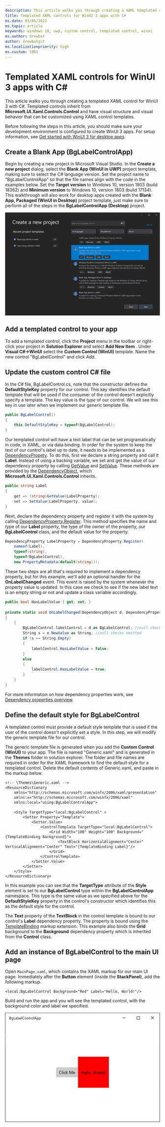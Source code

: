 ```yaml
---
description: This article walks you through creating a XAML templated control for WinUI 3 with C#.
title: Templated XAML controls for WinUI 3 apps with C#
ms.date: 03/05/2021
ms.topic: article
keywords: windows 10, uwp, custom control, templated control, winui
ms.author: drewbat
author: drewbatgit
ms.localizationpriority: high
ms.custom: 19H1
---
```


# Templated XAML controls for WinUI 3 apps with C#

This article walks you through creating a templated XAML control for WinUI 3 with C#. Templated controls inherit from **Microsoft.UI.Xaml.Controls.Control** and have visual structure and visual behavior that can be customized using XAML control templates.

Before following the steps in this article, you should make sure your development environment is configured to create WinUI 3 apps. For setup information, see [Get started with WinUI 3 for desktop apps](./get-started-winui3-for-desktop.md).

## Create a Blank App (BgLabelControlApp)

Begin by creating a new project in Microsoft Visual Studio. In the **Create a new project** dialog, select the **Blank App (WinUI in UWP)** project template, making sure to select the C# language version. Set the project name to "BgLabelControlApp" so that the file names align with the code in the examples below. Set the **Target version** to Windows 10, version 1903 (build 18362) and **Minimum version** to Windows 10, version 1803 (build 17134). This walkthrough will also work for desktop apps created with the **Blank App, Packaged (WinUI in Desktop)** project template, just make sure to perform all of the steps in the **BgLabelControlApp (Desktop)** project.

![Blank App Project Template](images/winui-csharp-new-project-uwp.png)

## Add a templated control to your app

To add a templated control, click the **Project** menu in the toolbar or right-click your project in **Solution Explorer** and select  **Add New Item** . Under **Visual C#->WinUI** select the **Custom Control (WinUI)** template. Name the new control "BgLabelControl" and click *Add*. 

## Update the custom control C# file

In the C# file, BgLabelControl.cs, note that the constructor defines the **DefaultStyleKey** property for our control. This key identifies the default template that will be used if the consumer of the control doesn't explicitly specify a template. The key value is the *type* of our control. We will see this key in use later when we implement our generic template file.

```csharp
public BgLabelControl()
{
    this.DefaultStyleKey = typeof(BgLabelControl);
}
```

Our templated control will have a text label that can be set programatically in code, in XAML, or via data binding. In order for the system to keep the text of our control's label up to date, it needs to be implemented as a [DependencyPropety](/uwp/api/Windows.UI.Xaml.DependencyProperty). To do this, first we declare a string property and call it **Label**. Instead of using a backing variable, we set and get the value of our dependency property by calling [GetValue](/uwp/api/windows.ui.xaml.dependencyobject.getvalue) and [SetValue](/uwp/api/windows.ui.xaml.dependencyobject.setvalue). These methods are provided by the [DependencyObject](/uwp/api/windows.ui.xaml.dependencyobject), which **Microsoft.UI.Xaml.Controls.Control** inherits.

```csharp
public string Label
{
    get => (string)GetValue(LabelProperty);
    set => SetValue(LabelProperty, value);
}
```
Next, declare the dependency property and register it with the system by calling [DependencyProperty.Register](/uwp/api/windows.ui.xaml.dependencyproperty.register). This method specifies the name and type of our **Label** property, the type of the owner of the property, our **BgLabelControl** class, and the default value for the property.

```csharp
DependencyProperty LabelProperty = DependencyProperty.Register(
    nameof(Label), 
    typeof(string),
    typeof(BgLabelControl), 
    new PropertyMetadata(default(string)));
```

These two steps are all that's required to implement a dependency property, but for this example, we'll add an optional handler for the **OnLabelChanged** event. This event is raised by the system whenever the property value is updated. In this case we check to see if the new label text is an empty string or not and update a class variable accordingly.

```csharp
public bool HasLabelValue { get; set; }

private static void OnLabelChanged(DependencyObject d, DependencyPropertyChangedEventArgs e)
{
    {
        BgLabelControl labelControl = d as BgLabelControl; //null checks omitted
        String s = e.NewValue as String; //null checks omitted
        if (s == String.Empty)
        {
            labelControl.HasLabelValue = false;
        }
        else
        {
            labelControl.HasLabelValue = true;
        }
    }
}
```
For more information on how dependency properties work, see [Dependency properties overview](/windows/uwp/xaml-platform/dependency-properties-overview).

## Define the default style for BgLabelControl
A templated control must provide a default style template that is used if the user of the control doesn't explicitly set a style. In this step, we will modify the generic template file for our control.

The generic template file is generated when you add the **Custom Control (WinUI)** to your app. The file is named "Generic.xaml" and is generated in the **Themes** folder in solution explorer. The folder and file names are required in order for the XAML framework to find the default style for a templated control. Delete the default contents of Generic.xaml, and paste in the markup below.



```xaml
<!-- \Themes\Generic.xaml -->
<ResourceDictionary
    xmlns="http://schemas.microsoft.com/winfx/2006/xaml/presentation"
    xmlns:x="http://schemas.microsoft.com/winfx/2006/xaml"
    xmlns:local="using:BgLabelControlApp">

    <Style TargetType="local:BgLabelControl" >
        <Setter Property="Template">
            <Setter.Value>
                <ControlTemplate TargetType="local:BgLabelControl">
                    <Grid Width="100" Height="100" Background="{TemplateBinding Background}">
                        <TextBlock HorizontalAlignment="Center" VerticalAlignment="Center" Text="{TemplateBinding Label}"/>
                    </Grid>
                </ControlTemplate>
            </Setter.Value>
        </Setter>
    </Style>
</ResourceDictionary>
```

In this example you can see that the **TargetType** attribute of the **Style** element is set to our **BgLabelControl** type within the **BgLabelControlApp** namespace. This type is the same value as we specified above for the **DefaultStyleKey** property in the control's constructor which identifies this as the default style for the control.

The **Text** property of the **TextBlock** in the control template is bound to our control's **Label** dependency property. The property is bound using the [TemplateBinding](/windows/uwp/xaml-platform/templatebinding-markup-extension) markup extension. This example also binds the **Grid** background to the **Background** dependency property which is inherited from the **Control** class.

## Add an instance of BgLabelControl to the main UI page

Open `MainPage.xaml`, which contains the XAML markup for our main UI page. Immediately after the **Button** element (inside the **StackPanel**), add the following markup.

```xaml
<local:BgLabelControl Background="Red" Label="Hello, World!"/>
```

Build and run the app and you will see the templated control, with the background color and label we specified.

![Templated control result](images/winui-templated-control-result.png)


